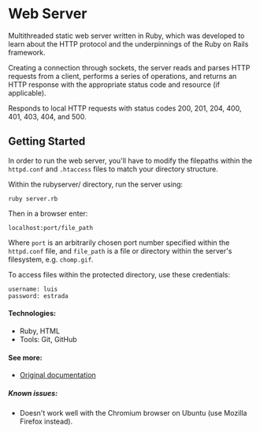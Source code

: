 # Web Server

Multithreaded static web server written in Ruby, which was developed to learn
about the HTTP protocol and the underpinnings of the Ruby on Rails framework.

Creating a connection through sockets, the server reads and parses HTTP
requests from a client, performs a series of operations, and returns an HTTP
response with the appropriate status code and resource (if applicable).

Responds to local HTTP requests with status codes 200, 201, 204, 400, 401, 403, 404, and 500.

## Getting Started

In order to run the web server, you'll have to modify the filepaths within
the `httpd.conf` and `.htaccess` files to match your directory structure.

Within the rubyserver/ directory, run the server using:
```
ruby server.rb
```
Then in a browser enter:
```
localhost:port/file_path
```
Where `port` is an arbitrarily chosen port number specified within the `httpd.conf` file,
and `file_path` is a file or directory within the server's filesystem, e.g. `chomp.gif`.

To access files within the protected directory, use these credentials:
```
username: luis
password: estrada
```

#### Technologies:
* Ruby, HTML
* Tools: Git, GitHub

#### See more:
* [Original documentation](https://goo.gl/0d0PWk)

##### Known issues:
* Doesn't work well with the Chromium browser on Ubuntu (use Mozilla Firefox instead).
